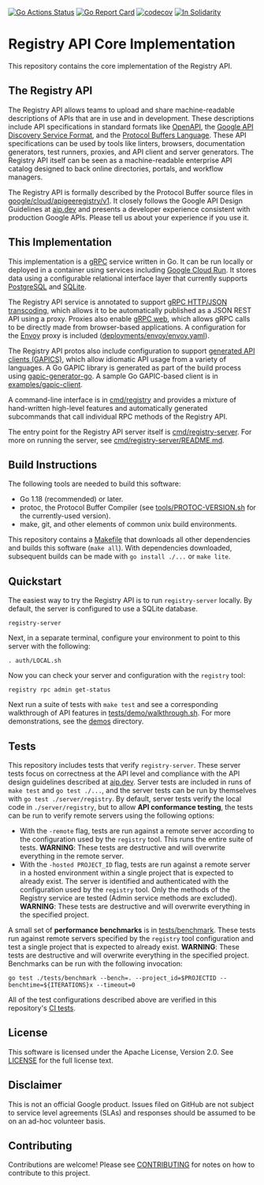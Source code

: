 [![Go Actions Status](https://github.com/apigee/registry/workflows/Go/badge.svg)](https://github.com/apigee/registry/actions)
[![Go Report Card](https://goreportcard.com/badge/github.com/apigee/registry)](https://goreportcard.com/report/github.com/apigee/registry)
[![codecov](https://codecov.io/gh/apigee/registry/branch/main/graph/badge.svg?token=YX7LGTSYGD)](https://codecov.io/gh/apigee/registry)
[![In Solidarity](https://github.com/jpoehnelt/in-solidarity-bot/raw/main/static/badge-flat.png)](https://github.com/apps/in-solidarity)

# Registry API Core Implementation

This repository contains the core implementation of the Registry API.

## The Registry API

The Registry API allows teams to upload and share machine-readable descriptions
of APIs that are in use and in development. These descriptions include API
specifications in standard formats like [OpenAPI](https://www.openapis.org/),
the
[Google API Discovery Service Format](https://developers.google.com/discovery),
and the
[Protocol Buffers Language](https://developers.google.com/protocol-buffers).
These API specifications can be used by tools like linters, browsers,
documentation generators, test runners, proxies, and API client and server
generators. The Registry API itself can be seen as a machine-readable
enterprise API catalog designed to back online directories, portals, and
workflow managers.

The Registry API is formally described by the Protocol Buffer source files in
[google/cloud/apigeeregistry/v1](google/cloud/apigeeregistry/v1). It closely
follows the Google API Design Guidelines at [aip.dev](https://aip.dev) and
presents a developer experience consistent with production Google APIs. Please
tell us about your experience if you use it.

## This Implementation

This implementation is a [gRPC](https://grpc.io) service written in Go. It can
be run locally or deployed in a container using services including
[Google Cloud Run](https://cloud.google.com/run). It stores data using a
configurable relational interface layer that currently supports
[PostgreSQL](https://www.postgresql.org/) and
[SQLite](https://www.sqlite.org/).

The Registry API service is annotated to support
[gRPC HTTP/JSON transcoding](https://aip.dev/127), which allows it to be
automatically published as a JSON REST API using a proxy. Proxies also enable
[gRPC web](https://github.com/grpc/grpc-web), which allows gRPC calls to be
directly made from browser-based applications. A configuration for the
[Envoy](https://www.envoyproxy.io/) proxy is included
([deployments/envoy/envoy.yaml](deployments/envoy/envoy.yaml)).

The Registry API protos also include configuration to support
[generated API clients (GAPICS)](https://googleapis.github.io/gapic-generators/),
which allow idiomatic API usage from a variety of languages. A Go GAPIC library
is generated as part of the build process using
[gapic-generator-go](https://github.com/googleapis/gapic-generator-go). A
sample Go GAPIC-based client is in
[examples/gapic-client](examples/gapic-client).

A command-line interface is in [cmd/registry](cmd/registry) and provides a
mixture of hand-written high-level features and automatically generated
subcommands that call individual RPC methods of the Registry API.

The entry point for the Registry API server itself is
[cmd/registry-server](cmd/registry-server). For more on running the server, see
[cmd/registry-server/README.md](cmd/registry-server/README.md).

## Build Instructions

The following tools are needed to build this software:

- Go 1.18 (recommended) or later.
- protoc, the Protocol Buffer Compiler (see
  [tools/PROTOC-VERSION.sh](/tools/PROTOC-VERSION.sh) for the currently-used
  version).
- make, git, and other elements of common unix build environments.

This repository contains a [Makefile](/Makefile) that downloads all other
dependencies and builds this software (`make all`). With dependencies
downloaded, subsequent builds can be made with `go install ./...` or
`make lite`.

## Quickstart

The easiest way to try the Registry API is to run `registry-server` locally. By
default, the server is configured to use a SQLite database.

`registry-server`

Next, in a separate terminal, configure your environment to point to this
server with the following:

`. auth/LOCAL.sh`

Now you can check your server and configuration with the `registry` tool:

`registry rpc admin get-status`

Next run a suite of tests with `make test` and see a corresponding walkthrough
of API features in [tests/demo/walkthrough.sh](tests/demo/walkthrough.sh). For
more demonstrations, see the [demos](demos) directory.

## Tests

This repository includes tests that verify `registry-server`. These server
tests focus on correctness at the API level and compliance with the API design
guidelines described at [aip.dev](https://aip.dev). Server tests are included
in runs of `make test` and `go test ./...`, and the server tests can be run by
themselves with `go test ./server/registry`. By default, server tests
verify the local code in `./server/registry`, but to allow **API conformance
testing**, the tests can be run to verify remote servers using the following
options:

- With the `-remote` flag, tests are run against a remote server according to
  the configuration used by the `registry` tool. This runs the entire suite of
  tests. **WARNING**: These tests are destructive and will overwrite everything
  in the remote server.
- With the `-hosted PROJECT_ID` flag, tests are run against a remote server in
  a hosted environment within a single project that is expected to already
  exist. The server is identified and authenticated with the configuration used
  by the `registry` tool. Only the methods of the Registry service are tested
  (Admin service methods are excluded). **WARNING**: These tests are
  destructive and will overwrite everything in the specified project.

A small set of **performance benchmarks** is in
[tests/benchmark](/tests/benchmark). These tests run against remote servers
specified by the `registry` tool configuration and test a single project that
is expected to already exist. **WARNING**: These tests are destructive and will
overwrite everything in the specified project. Benchmarks can be run with the
following invocation:

```
go test ./tests/benchmark --bench=. --project_id=$PROJECTID --benchtime=${ITERATIONS}x --timeout=0
```

All of the test configurations described above are verified in this
repository's [CI tests](.github/workflows/go.yml).

## License

This software is licensed under the Apache License, Version 2.0. See
[LICENSE](LICENSE) for the full license text.

## Disclaimer

This is not an official Google product. Issues filed on GitHub are not subject
to service level agreements (SLAs) and responses should be assumed to be on an
ad-hoc volunteer basis.

## Contributing

Contributions are welcome! Please see [CONTRIBUTING](CONTRIBUTING.md) for notes
on how to contribute to this project.

